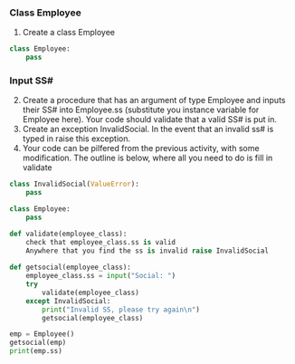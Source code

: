 ### Class Employee
1. Create a class Employee
```python
class Employee:
    pass
```
### Input SS#
2. Create a procedure that has an argument of type Employee and inputs their SS# into Employee.ss (substitute you instance variable for Employee here). Your code should validate that a valid SS# is put in.
3. Create an exception InvalidSocial. In the event that an invalid ss# is typed in raise this exception.
4. Your code can be pilfered from the previous activity, with some modification. The outline is below, where all you need to do is fill in validate

```python
class InvalidSocial(ValueError):
    pass

class Employee:
    pass

def validate(employee_class):
    check that employee_class.ss is valid
    Anywhere that you find the ss is invalid raise InvalidSocial
    
def getsocial(employee_class):
    employee_class.ss = input("Social: ")
    try
        validate(employee_class)
    except InvalidSocial:
        print("Invalid SS, please try again\n")
        getsocial(employee_class)

emp = Employee()
getsocial(emp)
print(emp.ss)
```
